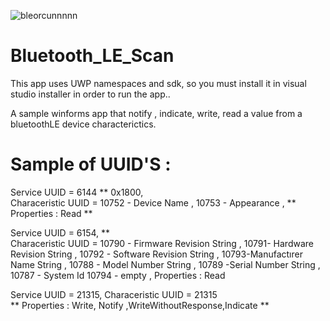 ![bleorcunnnnn](https://user-images.githubusercontent.com/52966278/124142847-46ee4480-da93-11eb-940f-fb048e70a4df.PNG)

# Bluetooth_LE_Scan
This app uses UWP namespaces and sdk, so you must install it in visual studio installer in order to run the app..

A sample winforms app that notify , indicate, write, read a value from a bluetoothLE device characterictics.


# Sample of UUID'S :

 Service UUID = 6144 ** 0x1800,  
Characeristic UUID =   10752 - Device Name  ,  10753  - Appearance ,
**  Properties : Read **

 Service UUID = 6154, **    
Characeristic UUID =   10790 - Firmware Revision String   ,
10791- Hardware Revision String  ,
10792 - Software Revision String ,
10793-Manufactırer Name String  ,
10788 - Model Number String  ,
10789 -Serial Number String  ,
10787 - System Id   10794 - empty ,
Properties : Read

 Service UUID = 21315,
 Characeristic UUID = 21315  
 ** Properties :  Write, Notify ,WriteWithoutResponse,Indicate **

